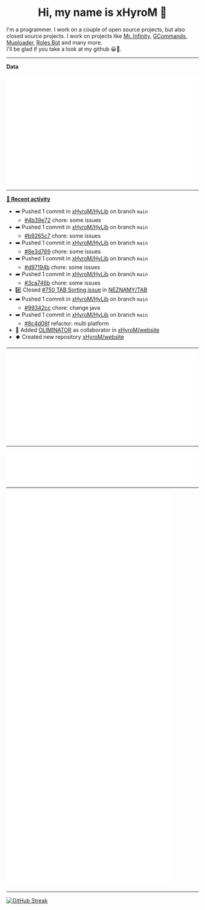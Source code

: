 <p align="center">
    <!-- <img src="https://avatars.githubusercontent.com/u/56601352" width="192" alt="hyro's pfp" /> -->
    <h1 align="center">Hi, my name is xHyroM 👋</h1>
</p>

I'm a programmer. I work on a couple of open source projects, but also closed source projects. I work on projects like [Mr. Infinity](https://discord.com/oauth2/authorize?client_id=720321585625694239&scope=bot%20applications.commands&permissions=8&redirect_uri=https://blobs.gq/imanager&prompt=consent&response_type=code), [GCommands](https://github.com/Garlic-Team/GCommands), [Muploader](https://github.com/xHyroM/Muploader), [Roles Bot](https://github.com/xHyroM/roles-bot) and many more.  
I'll be glad if you take a look at my github 😀👀.

___
**Data**

<img src="https://github.com/xHyroM/xHyroM/blob/master/.cache/base.svg">

___

**[📰 Recent activity](https://github.com/xHyroM)**
* ➡️ Pushed 1 commit in [xHyroM/HyLib](https://github.com/xHyroM/HyLib) on branch `main`
  * [#4b39e72](https://github.com/xHyroM/HyLib/commit/4b39e72) chore: some issues
* ➡️ Pushed 1 commit in [xHyroM/HyLib](https://github.com/xHyroM/HyLib) on branch `main`
  * [#b9265c7](https://github.com/xHyroM/HyLib/commit/b9265c7) chore: some issues
* ➡️ Pushed 1 commit in [xHyroM/HyLib](https://github.com/xHyroM/HyLib) on branch `main`
  * [#8e3d769](https://github.com/xHyroM/HyLib/commit/8e3d769) chore: some issues
* ➡️ Pushed 1 commit in [xHyroM/HyLib](https://github.com/xHyroM/HyLib) on branch `main`
  * [#d97194b](https://github.com/xHyroM/HyLib/commit/d97194b) chore: some issues
* ➡️ Pushed 1 commit in [xHyroM/HyLib](https://github.com/xHyroM/HyLib) on branch `main`
  * [#3ca746b](https://github.com/xHyroM/HyLib/commit/3ca746b) chore: some issues
* #️⃣ Closed [#750 TAB Sorting issue](https://github.com/NEZNAMY/TAB/issues/750) in [NEZNAMY/TAB](https://github.com/NEZNAMY/TAB)
* ➡️ Pushed 1 commit in [xHyroM/HyLib](https://github.com/xHyroM/HyLib) on branch `main`
  * [#99342cc](https://github.com/xHyroM/HyLib/commit/99342cc) chore: change java
* ➡️ Pushed 1 commit in [xHyroM/HyLib](https://github.com/xHyroM/HyLib) on branch `main`
  * [#8c4d08f](https://github.com/xHyroM/HyLib/commit/8c4d08f) refactor: multi platform
* 💼 Added [OLIMINATOR](https://github.com/OLIMINATOR) as collaborator in [xHyroM/website](https://github.com/xHyroM/website)
* ⏺️ Created new repository  [xHyroM/website](https://github.com/xHyroM/website)


___

<img src="https://github.com/xHyroM/xHyroM/blob/master/.cache/isocalendar.svg">

___

<img src="https://github.com/xHyroM/xHyroM/blob/master/.cache/languages.svg">

___

<img src="https://github.com/xHyroM/xHyroM/blob/master/.cache/achievements.svg">

___

[![GitHub Streak](https://github-readme-streak-stats.herokuapp.com?user=xHyroM&theme=dark&hide_border=true&date_format=M%20j%5B%2C%20Y%5D)](https://git.io/streak-stats)
